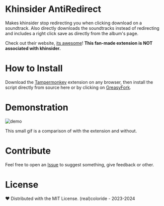 # Khinsider AntiRedirect
Makes khinsider stop redirecting you when clicking download on a soundtrack. Also directly downloads the soundtracks instead of redirecting and includes a right click save as directly from the album's page.

Check out their website, [its awesome](https://downloads.khinsider.com/)!
**This fan-made extension is NOT associated with khinsider.**

# How to Install 
Download the [Tampermonkey](https://www.tampermonkey.net/) extension on any browser, then install the script directly from source here or by clicking on [GreasyFork](https://greasyfork.org/scripts/465151-khinsider-antiredirect).

# Demonstration
![demo](https://user-images.githubusercontent.com/108619637/235319355-79414fd9-639f-4288-9e53-8f3e4d9fdff3.gif)

This small gif is a comparison of with the extension and without.

# Contribute
Feel free to open an [Issue](https://github.com/realcoloride/khinsiderantiredirect/issues) to suggest something, give feedback or other.

# License
❤️ Distributed with the MIT License. (real)coloride - 2023-2024

